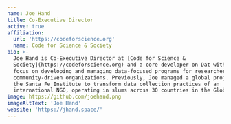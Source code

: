 ```yaml
---
name: Joe Hand
title: Co-Executive Director
active: true
affiliation:
  url: 'https://codeforscience.org'
  name: Code for Science & Society
bio: >-
  Joe Hand is Co-Executive Director at [Code for Science &
  Society](https://codeforscience.org) and a core developer on Dat with a
  focus on developing and managing data-focused programs for researchers and
  community-driven organizations. Previously, Joe managed a global project at
  the Santa Fe Institute to transform data collection practices of an
  international NGO, operating in slums across 30 countries in the Global
image: https://github.com/joehand.png
imageAltText: 'Joe Hand'
website: 'https://jhand.space/'
---
```

